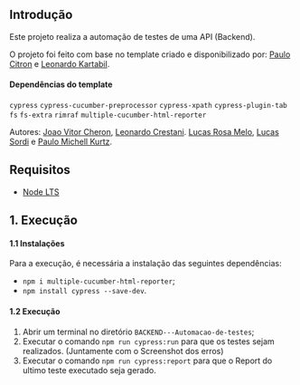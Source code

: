 ## Introdução
Este projeto realiza a automação de testes de uma API (Backend).

O projeto foi feito com base no template criado e disponibilizado por:
[Paulo Citron](paulo.citron@compasso.com.br) e
[Leonardo Kartabil](leonardo.kartabil@compasso.com.br).

#### Dependências do template
`cypress`
`cypress-cucumber-preprocessor`
`cypress-xpath`
`cypress-plugin-tab`
`fs`
`fs-extra`
`rimraf`
`multiple-cucumber-html-reporter`

Autores: 
[Joao Vitor Cheron](joao.cheron_BOLS@compasso.com.br),
[Leonardo Crestani](leonardo.cresta_BOLS@compasso.com.br).
[Lucas Rosa Melo](lucas.melo_BOLS@compasso.com.br),
[Lucas Sordi](lucas.sordi_BOLS@compasso.com.br) e
[Paulo Michell Kurtz](paulo.kurtz_BOLS@compasso.com.br).






## Requisitos
- [Node LTS](https://nodejs.org/pt-br/)


## 1. Execução
#### 1.1 Instalações
Para a execução, é necessária a instalação das seguintes dependências:
- `npm i multiple-cucumber-html-reporter`;
- `npm install cypress --save-dev`.

#### 1.2 Execução
1. Abrir um terminal no diretório `BACKEND---Automacao-de-testes`;
2. Executar o comando `npm run cypress:run` para que os testes sejam realizados. (Juntamente com o Screenshot dos erros)
3. Executar o comando `npm run cypress:report` para que o Report do ultimo teste executado seja gerado.